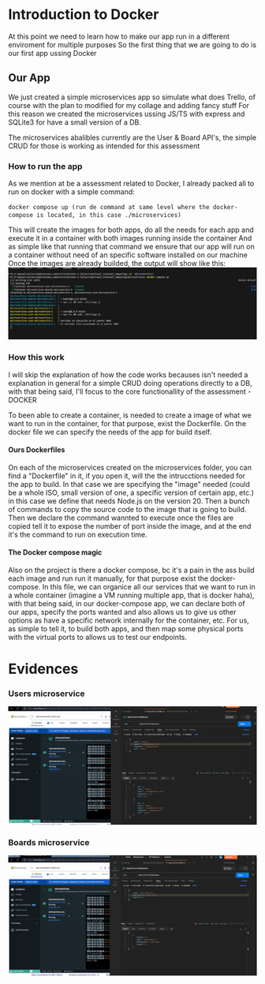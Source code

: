 # Introduction to Docker
At this point we need to learn how to make our app run in a different enviroment for multiple purposes
So the first thing that we are going to do is our first app ussing Docker

## Our App
We just created a simple microservices app so simulate what does Trello, of course with the plan to modified for my collage and adding fancy stuff
For this reason we created the microservices ussing JS/TS with express and SQLite3 for have a small version of a DB.

The microservices abalibles currently are the User & Board API's, the simple CRUD for those is working as intended for this assessment

### How to run the app
As we mention at be a assessment related to Docker, I already packed all to run on docker with a simple command:
```
docker compose up (run de command at same level where the docker-compose is located, in this case ./microservices)
```
This will create the images for both apps, do all the needs for each app and execute it in a container with both images running inside the container
And as simple like that running that command we ensure that our app will run on a container without need of an specific software installed on our machine
Once the images are already builded, the output will show like this:
![both microservices running](./images/image_1.jpg)

### How this work
I will skip the explanation of how the code works becauses isn't needed a explanation in general for a simple CRUD doing operations directly to a DB, with that being said, I'll focus to the core functionallity of the assessment - DOCKER

To been able to create a container, is needed to create a image of what we want to run in the container, for that purpose, exist the Dockerfile. 
On the docker file we can specify the needs of the app for build itself.

#### Ours Dockerfiles
On each of the microservices created on the microservices folder, you can find a "Dockerfile" in it, if you open it, will the the intrucctions needed for the app to build.
In that case we are specifying the "image" needed (could be a whole ISO, small version of one, a specific version of certain app, etc.) in this case we define that needs Node.js on the version 20.
Then a bunch of commands to copy the source code to the image that is going to build.
Then we declare the command wannted to execute once the files are copied
tell it to expose the number of port inside the image, and at the end it's the command to run on execution time.

#### The Docker compose magic
Also on the project is there a docker compose, bc it's a pain in the ass build each image and run run it manually, for that purpose exist the docker-compose.
In this file, we can organice all our services that we want to run in a whole container (imagine a VM running multiple app, that is docker haha),
with that being said, in our docker-compose app, we can declare both of our apps, specify the ports wanted and also allows us to give us other options as have a specific network internally for the container, etc.
For us, as simple to tell it, to build both apps, and then map some physical ports with the virtual ports to allows us to test our endpoints.

# Evidences
### Users microservice
![Users endpoint running and working](./images/image_2.jpg)
### Boards microservice 
![Boards endpoint running and working](./images/image_3.jpg)